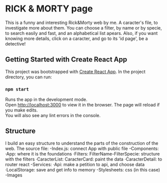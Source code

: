 # RICK & MORTY page

This is a funny and interesting Rick&Morty web by me. A caracter's file, to investigate more about them.
You can choose a filter, by name or by specie, to search easily and fast, and an alphabetical list apears.
Also, if you want knowing more details, click on a caracter, and go to its 'id page', be a detective!

## Getting Started with Create React App

This project was bootstrapped with [Create React App](https://github.com/facebook/create-react-app).
In the project directory, you can run:

### `npm start`

Runs the app in the development mode.\
Open [http://localhost:3000](http://localhost:3000) to view it in the browser.
The page will reload if you make edits.\
You will also see any lint errors in the console.

## Structure

I build an easy structure to understand the parts of the construction of the web.
The source file:
-Index.js: connect App with public file
-Components:
·App: where it is the foundations
·Filters: FilterName-FilterSpecie: structure with the filters
·CaracterList: CaracterCard: paint the data
·CaracterDetail: to router react
-Services:
·Api: make a petition to api, and choose data
·LocalStorage: save and get info to memory
-Stylesheets: css (in this case)
-Images
